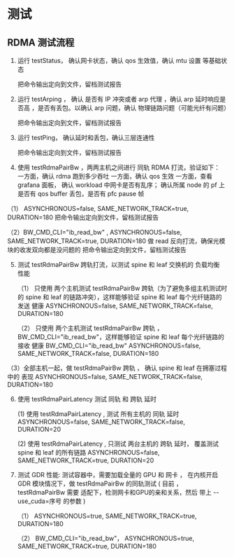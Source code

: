# 测试 

## RDMA 测试流程 

1. 运行 testStatus， 确认网卡状态，确认 qos 生效值，确认 mtu 设置 等基础状态

    把命令输出定向到文件，留档测试报告

2. 运行 testArping ， 确认 是否有 IP 冲突或者 arp 代理 ，确认 arp 延时响应是否高 ，是否有丢包。以确认 arp 问题，确认 物理链路问题（可能光纤有问题）

    把命令输出定向到文件，留档测试报告

3. 运行 testPing， 确认延时和丢包，确认三层连通性

    把命令输出定向到文件，留档测试报告

4. 使用 testRdmaPairBw ，两两主机之间进行 同轨 RDMA 打流，验证如下：
   一方面，确认 rdma 跑到多少吞吐
   一方面，确认 qos 生效
   一方面，查看 grafana 面板， 确认 workload 中网卡是否有乱序； 确认所属 node 的 pf 上是否有 qos buffer 丢包，是否有 pfc pause 帧

  （1） ASYNCHRONOUS=false,  SAME_NETWORK_TRACK=true, DURATION=180
    把命令输出定向到文件，留档测试报告

  （2）BW_CMD_CLI="ib_read_bw" , ASYNCHRONOUS=false,  SAME_NETWORK_TRACK=true, DURATION=180
     做 read 反向打流，确保光模块的收发双向都是没问题的
    把命令输出定向到文件，留档测试报告

5. 测试 testRdmaPairBw 跨轨打流，以测试 spine 和 leaf 交换机的 负载均衡 性能 

   （1） 只使用 两个主机测试 testRdmaPairBw 跨轨（为了避免多组主机测试时的 spine 和 leaf 的链路冲突），这样能够验证 spine 和 leaf 每个光纤链路的 发送 健康
        ASYNCHRONOUS=false,  SAME_NETWORK_TRACK=false, DURATION=180

   （2） 只使用 两个主机测试 testRdmaPairBw 跨轨 ， BW_CMD_CLI="ib_read_bw"，这样能够验证 spine 和 leaf 每个光纤链路的 接收 健康
        BW_CMD_CLI="ib_read_bw" ASYNCHRONOUS=false,  SAME_NETWORK_TRACK=false, DURATION=180

  （3）全部主机一起，做 testRdmaPairBw 跨轨 ， 确认 spine 和 leaf 在拥塞过程中的 表现
        ASYNCHRONOUS=false,  SAME_NETWORK_TRACK=false, DURATION=180

6. 使用 testRdmaPairLatency 测试 同轨 和 跨轨 延时 
    
    (1) 使用 testRdmaPairLatency ,  测试 所有主机的 同轨 延时 
        ASYNCHRONOUS=false,  SAME_NETWORK_TRACK=false, DURATION=20

    (2) 使用 testRdmaPairLatency ,  只测试 两台主机的 跨轨 延时，  覆盖测试 spine 和 leaf 的所有链路 
        ASYNCHRONOUS=false,  SAME_NETWORK_TRACK=true, DURATION=20

7. 测试 GDR 性能: 测试容器中，需要加载全量的 GPU 和 网卡 ， 在内核开启 GDR 模块情况下，做 testRdmaPairBw 的同轨测试 ( 目前 ，testRdmaPairBw 需要 适配下，检测网卡和GPU的亲和关系，然后 带上 --use_cuda=序号  的参数 )

    （1） ASYNCHRONOUS=true,  SAME_NETWORK_TRACK=true, DURATION=180

    （2） BW_CMD_CLI="ib_read_bw"， ASYNCHRONOUS=true,  SAME_NETWORK_TRACK=true, DURATION=180
